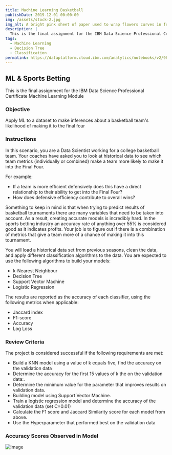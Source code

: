```yaml
---
title: Machine Learning Basketball
publishDate: 2019-12-01 00:00:00
img: /assets/stock-2.jpg
img_alt: A bright pink sheet of paper used to wrap flowers curves in front of rich blue background
description: |
  This is the final assignment for the IBM Data Science Professional Certificate Machine Learning Module.
tags:
  - Machine Learning
  - Decision Tree
  - Classification
permalink: https://dataplatform.cloud.ibm.com/analytics/notebooks/v2/98cc15ea-9aae-4589-8167-41d10ca95476/view?access_token=5f45ee82c2f6db1ea945e79bfd935e51e3c9eb0cff038bf204c07aef2c361a6c
---
```


## ML & Sports Betting
This is the final assignment for the IBM Data Science Professional Certificate Machine Learning Module

### Objective
Apply ML to a dataset to make inferences about a basketball team's likelihood of making it to the final four

### Instructions
In this scenario, you are a Data Scientist working for a college basketball team. Your coaches have asked you to look at historical data to see which team metrics (individually or combined) make a team more likely to make it into the Final Four. 

For example:
  - If a team is more efficient defensively does this have a direct relationship to their ability to get into the Final Four? 
  - How does defensive efficiency contribute to overall wins? 

Something to keep in mind is that when trying to predict results of basketball tournaments there are many variables that need to be taken into account. As a result, creating accurate models is incredibly hard. In the sports betting industry an accuracy rate of anything over 55% is considered good as it indicates profits. Your job is to figure out if there is a combination of metrics that give a team more of a chance of making it into this tournament.

You will load a historical data set from previous seasons, clean the data, and apply different classification algorithms to the data. You are expected to use the following algorithms to build your models:

- k-Nearest Neighbour
- Decision Tree
- Support Vector Machine
- Logistic Regression

The results are reported as the accuracy of each classifier, using the following metrics when applicable:
- Jaccard index
- F1-score
- Accuracy
- Log Loss

### Review Criteria
The project is considered successful if the following requirements are met:
  * Build a KNN model using a value of k equals five, find the accuracy on the validation data 
  * Determine the accuracy for the first 15 values of k the on the validation data:.
  * Determine the minimum value for the parameter that improves results on validation data.
  * Building model using Support Vector Machine. 
  * Train a logistic regression model and determine the accuracy of the validation data (set C=0.01) 
  * Calculate the F1 score and Jaccard Similarity score for each model from above.
  * Use the Hyperparameter that performed best on the validation data
  
### Accuracy Scores Observed in Model
![image](https://user-images.githubusercontent.com/92489108/179370179-8b973fd9-9c98-4948-9e68-664aa65eb260.png)  
